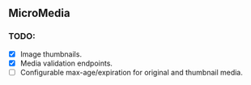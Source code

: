 ## MicroMedia


### TODO:
- [x] Image thumbnails.
- [x] Media validation endpoints.
- [ ] Configurable max-age/expiration for original and thumbnail media.
